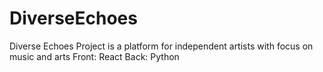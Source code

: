 # DiverseEchoes
Diverse Echoes Project is a platform for independent artists with focus on music and arts
Front: React
Back: Python
